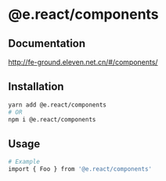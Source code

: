 # @e.react/components

## Documentation

http://fe-ground.eleven.net.cn/#/components/

## Installation

```bash
yarn add @e.react/components
# OR
npm i @e.react/components
```

## Usage

```bash
# Example
import { Foo } from '@e.react/components'
```
